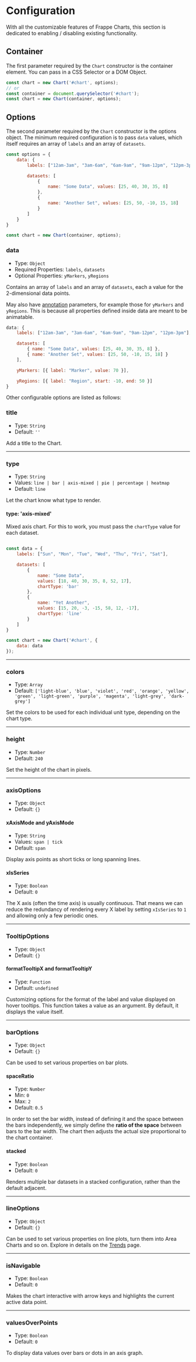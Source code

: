 # Configuration

With all the customizable features of Frappe Charts, this section is dedicated to enabling / disabling existing functionality.

## Container

The first parameter required by the `Chart` constructor is the container element. You can pass in a CSS Selector or a DOM Object.

```javascript
const chart = new Chart('#chart', options);
// or
const container = document.querySelector('#chart');
const chart = new Chart(container, options);
```

## Options

The second parameter required by the `Chart` constructor is the options object. The minimum required configuration is to pass `data` values, which itself requires an array of `labels` and an array of `datasets`.

```javascript
const options = {
    data: {
        labels: ["12am-3am", "3am-6am", "6am-9am", "9am-12pm", "12pm-3pm"],

        datasets: [
            {
                name: "Some Data", values: [25, 40, 30, 35, 8]
            },
            {
                name: "Another Set", values: [25, 50, -10, 15, 18]
            }
        ]
    }
}

const chart = new Chart(container, options);
```

### data
 - Type: `Object`
 - Required Properties: `labels`, `datasets`
 - Optional Properties: `yMarkers`, `yRegions`

Contains an array of `labels` and an array of `datasets`, each a value for the 2-dimensional data points.

May also have [annotation]() parameters, for example those for `yMarkers` and `yRegions`. This is because all properties defined inside data are meant to be animatable.
```javascript
data: {
    labels: ["12am-3am", "3am-6am", "6am-9am", "9am-12pm", "12pm-3pm"],

    datasets: [
        { name: "Some Data", values: [25, 40, 30, 35, 8] },
        { name: "Another Set", values: [25, 50, -10, 15, 18] }
    ],

    yMarkers: [{ label: "Marker", value: 70 }],

    yRegions: [{ label: "Region", start: -10, end: 50 }]
}
```

Other configurable options are listed as follows:

### title
 - Type: `String`
 - Default: `''`

Add a title to the Chart.

---

### type
 - Type: `String`
 - Values: `line | bar | axis-mixed | pie | percentage | heatmap`
 - Default: `line`

Let the chart know what type to render.

#### type: 'axis-mixed'

Mixed axis chart. For this to work, you must pass the `chartType` value for each dataset.

```javascript

const data = {
    labels: ["Sun", "Mon", "Tue", "Wed", "Thu", "Fri", "Sat"],

    datasets: [
        {
            name: "Some Data",
            values: [18, 40, 30, 35, 8, 52, 17],
            chartType: 'bar'
        },
        {
            name: "Yet Another",
            values: [15, 20, -3, -15, 58, 12, -17],
            chartType: 'line'
        }
    ]
}

const chart = new Chart('#chart', {
    data: data
});

```

---

### colors
 - Type: `Array`
 - Default: `['light-blue', 'blue', 'violet', 'red', 'orange',
	'yellow', 'green', 'light-green', 'purple', 'magenta', 'light-grey', 'dark-grey']`

Set the colors to be used for each individual unit type, depending on the chart type.

---

### height
 - Type: `Number`
 - Default: `240`

Set the height of the chart in pixels.

---

### axisOptions
 - Type: `Object`
 - Default: `{}`

#### xAxisMode and yAxisMode
 - Type: `String`
 - Values: `span | tick`
 - Default: `span`

Display axis points as short ticks or long spanning lines.

#### xIsSeries
 - Type: `Boolean`
 - Default: `0`

The X axis (often the time axis) is usually continuous. That means we can reduce the redundancy of rendering every X label by setting `xIsSeries` to `1` and allowing only a few periodic ones.

---

### TooltipOptions
 - Type: `Object`
 - Default: `{}`

#### formatTooltipX and formatTooltipY
 - Type: `Function`
 - Default: `undefined`

Customizing options for the format of the label and value displayed on hover tooltips. This function takes a value as an argument. By default, it displays the value itself.

---

### barOptions
 - Type: `Object`
 - Default: `{}`

Can be used to set various properties on bar plots.

#### spaceRatio
 - Type: `Number`
 - Min: `0`
 - Max: `2`
 - Default: `0.5`

In order to set the bar width, instead of defining it and the space between the bars independently, we simply define the <b>ratio of the space</b> between bars to the bar width. The chart then adjusts the actual size proportional to the chart container.

#### stacked
 - Type: `Boolean`
 - Default: `0`

Renders multiple bar datasets in a stacked configuration, rather than the default adjacent.

---

### lineOptions
 - Type: `Object`
 - Default: `{}`

Can be used to set various properties on line plots, turn them into Area Charts and so on. Explore in details on the [Trends]() page.

---

### isNavigable
 - Type: `Boolean`
 - Default: `0`

Makes the chart interactive with arrow keys and highlights the current active data point.

---

### valuesOverPoints
 - Type: `Boolean`
 - Default: `0`

To display data values over bars or dots in an axis graph.
